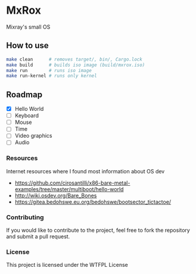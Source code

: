 # MxRox

Mixray's small OS

## How to use

```bash
make clean      # removes target/, bin/, Cargo.lock
make build      # builds iso image (build/mxrox.iso)
make run        # runs iso image
make run-kernel # runs only kernel
```

## Roadmap

- [x] Hello World
- [ ] Keyboard
- [ ] Mouse
- [ ] Time
- [ ] Video graphics
- [ ] Audio

### Resources

Internet resources where I found most information about OS dev

- https://github.com/cirosantilli/x86-bare-metal-examples/tree/master/multiboot/hello-world
- http://wiki.osdev.org/Bare_Bones
- https://gitea.bedohswe.eu.org/bedohswe/bootsector_tictactoe/


### Contributing

If you would like to contribute to the project, feel free to fork the repository and submit a pull request.

### License
This project is licensed under the WTFPL License
